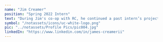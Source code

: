 ```yaml
---
name: "Jim Creamer"
position: "Spring 2022 Intern"
text: "During Jim's co-op with RC, he continued a past intern’s project by designing a sustainable communal washing station for the village of Aguerda."
symbol: "/notassets/icons/uc-white-logo.png"
pic: "../notassets/Profile Pics/pic004.jpg"
linkedIn: "https://www.linkedin.com/in/james-creamerii"
---
```

